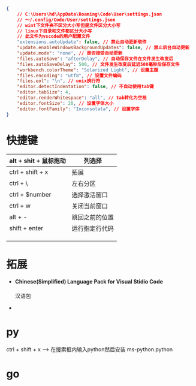 ```json
{
    // C:\Users\hd\AppData\Roaming\Code\User\settings.json
    // ～/.config/Code/User/settings.json
    // wint下文件夹不区分大小写但是文件区分大小写
    // linux下目录和文件都区分大小写
    // 此文件为vscode的用户配置文件
    "extensions.autoUpdate": false, // 禁止自动更新软件
    "update.enableWindowsBackgroundUpdates": false, // 禁止后台自动更新
    "update.mode": "none", // 是否接受自动更新
    "files.autoSave": "afterDelay", // 自动保存文件在文件发生改变后
    "files.autoSaveDelay": 500, // 文件发生改变后延迟500毫秒后保存文件
    "workbench.colorTheme": "Solarized Light", // 设置主题
    "files.encoding": "utf8", // 设置文件编码
    "files.eol": "\n", // unix换行符
    "editor.detectIndentation": false, // 不自动使用tab键
    "editor.tabSize": 4, 
    "editor.renderWhitespace": "all", // tab转化为空格
    "editor.fontSize": 20, // 设置字体大小
    "editor.fontFamily": "Inconsolata", // 设置字体
}
```



# 快捷键



| alt + shit + 鼠标拖动 | 列选择         |
| --------------------- | -------------- |
| ctrl + shift + x      | 拓展           |
| ctrl + \              | 左右分区       |
| ctrl + $number        | 选择激活窗口   |
| ctrl + w              | 关闭当前窗口   |
| alt + -               | 跳回之前的位置 |
| shift + enter         | 运行指定行代码 |
|                       |                |
|                       |                |
|                       |                |











# 拓展

- #### Chinese(Simplified) Language Pack for Visual Stidio Code

  汉语包

- 











# py

ctrl + shift + x --> 在搜索框内输入python然后安装 ms-python.python











# go

